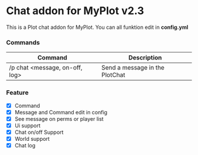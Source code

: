 # Chat addon for MyPlot v2.3
This is a Plot chat addon for MyPlot.
You can all funktion edit in **config.yml**

### Commands
|**Command**|**Description**|
|-----------|---------------|
|/p chat <message, on-off, log>|Send a message in the PlotChat|

### Feature
- [X] Command
- [X] Message and Command edit in config
- [X] See message on perms or player list
- [X] Ui support
- [X] Chat on/off Support
- [X] World support
- [X] Chat log